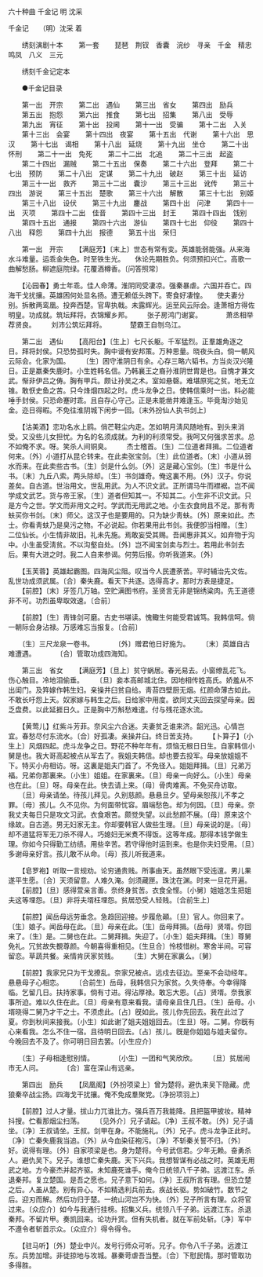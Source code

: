 <!-- { "loadSidebar": true } -->
六十种曲 千金记 明 沈采

千金记　　（明）沈采 着 

　　绣刻演剧十本 
　　第一套 
　　琵琶　荆钗　香囊　浣纱　寻亲　千金　精忠　鸣凤　八义　三元 

　　绣刻千金记定本 

　　●千金记目录 

　　第一出　开宗 
　　第二出　遇仙 
　　第三出　省女 
　　第四出　励兵 
　　第五出　抱怨 
　　第六出　推食 
　　第七出　招集 
　　第八出　受辱 
　　第九出　宵征 
　　第十出　投阃 
　　第十一出　受骗 
　　第十二出　入关 
　　第十三出　会宴 
　　第十四出　夜宴 
　　第十五出　代谢 
　　第十六出　思汉 
　　第十七出　谒相 
　　第十八出　延烧 
　　第十九出　坐仓 
　　第二十出　怀刑 
　　第二十一出　免死 
　　第二十二出　北追 
　　第二十三出　起盗 
　　第二十四出　漏贼 
　　第二十五出　保奏 
　　第二十六出　登拜 
　　第二十七出　预防 
　　第二十八出　定谋 
　　第二十九出　破赵 
　　第三十出　延访 
　　第三十一出　救齐 
　　第三十二出　囊沙 
　　第三十三出　讹传 
　　第三十四出　游说 
　　第三十五出　楚歌 
　　第三十六出　解散 
　　第三十七出　别姬 
　　第三十八出　设伏 
　　第三十九出　鏖战 
　　第四十出　问津 
　　第四十一出　灭项 
　　第四十二出　佳音 
　　第四十三出　封王 
　　第四十四出　饯别 
　　第四十五出　通报 
　　第四十六出　游仙 
　　第四十七出　仰役 
　　第四十八出　释怨 
　　第四十九出　报德 
　　第五十出　荣归 

　　第一出　开宗 
　　【满庭芳】〔末上〕世态有常有变。英雄能弱能强。从来海水斗难量。运乖金失色。时至铁生光。　　休论先期胜负。何须预扣兴亡。高歌一曲解愁肠。柳遮庭院绿。花覆酒樽香。〔问答照常〕 

　　【沁园春】勇士年乖。佳人命薄。淮阴同受凄凉。强秦暴虐。六国并呑亡。四海干戈扰攘。英雄困何处显名扬。遭无赖低头跨下。寄食好凄惶。　　使夫妻分别。拆散两鸾凰。投奔西楚。官卑执戟。未露辉光。运至风云际会。逢萧相方得佐明皇。功成就。筑坛拜将。衣锦耀乡邦。 
　　张子房鸿门谢宴。　　　　萧丞相举荐贤良。 
　　刘沛公筑坛拜将。　　　　楚霸王自刎乌江。 

　　第二出　遇仙 
　　【高阳台】〔生上〕七尺长躯。千军猛烈。正羣雄角逐之日。拜将封侯。只恐势孤时失。胸中谩有安邦策。万种思量。晓夜头白。倘一朝风云际会。化家为国。 
　　〔生〕困守淮阴日有余。心存三略六韬书。方当炎汉兴隆日。正是嬴秦失鹿时。小生姓韩名信。乃韩襄王之裔孙淮阴世胄是也。自愧才兼文武。惭非伊吕之俦。胸有甲兵。颇让孙吴之术。室如悬磬。难堪原宪之贫。地无立锥。敢恹史鱼之苦。只今烽烟四起之时。虎斗龙争之日。使韩信乘时一出。料必能唾手封侯。只恐命蹇时乖。且自存心守己。正是未能凿井难逢玉。毕竟淘沙始见金。迩日得暇。不免往淮阴城下闲步一回。〔末外扮仙人执书剑上〕 

　　【沽美酒】恋功名水上鸥。俏芒鞋尘内走。怎如明月淸风随地有。到头来消受。又没些儿女担忧。为名的名须成就。为利的利须常受。我呵又何强求苦求。总不如俺不求。呀。笑杀人间铜臭。 
　　杰士稽首。〔生〕二位道者拜揖。二位道者何来。〔外〕小道打从昆仑转来。在此卖张宝剑。〔生〕此位道者。〔末〕小道从弱水而来。在此卖些古书。〔生〕剑是什么剑。〔外〕这是藏心宝剑。〔生〕书是什么书。〔末〕九丘八索。两头除却。〔生〕书剑雄奇。俺这裏不用。〔外〕汉子。你说差矣。自古道。世治用文。世乱用武。为人不识文武。正所谓马牛而襟裾。岂不闻学成文武艺。货与帝王家。〔生〕道者但知其一。不知其二。小生非不识文武。只是方今之世。学文而非用文之时。学武而无用武之地。小生衣食尙且不足。那有靑蚨买你书剑。〔末〕师父。这汉子也是要用的。只为缺少靑蚨。〔外〕原来如此。杰士。你看靑蚨乃是臭污之物。不必说起。你若果用此书剑。我便卽当相赠。〔生〕二位仙长。小生情非故旧。礼未先施。焉敢妄受其赐。吾闻惠非其义。如弃物于沟中。小生虽受淸贫。不以沟壑自处。〔外〕岂不闻宝剑卖与烈士。若用此书剑去后。果有大进之时。我二人自来参谒。何劳后报。你听我道来。〔外〕 

　　【玉芙蓉】英雄起霸图。四海风尘阻。叹当今人民遭荼苦。平时辅治先文佐。乱世功成须武属。〔合〕秦失鹿。看天下共逐。选得高才。那时方表是捷足。 
　　【前腔】〔末〕牙签几万轴。空贮满图书府。圣贤言无非是锦绣粱肉。先王道德非不可。功烈虽卑取效速。〔合前〕 

　　【前腔】〔生〕靑锋剑可磨。古史书堪读。愧鲰生何能受君诚笃。我韩信呵。倘一朝际会身沾禄。万感难忘当报复。〔合前〕 

　　〔生〕三尺龙泉一卷书。　　　　〔外〕赠君他日好施为。 
　　〔末〕英雄自古难遭遇。　　　　〔合〕管取功成四海知。 

　　第三出　省女 
　　【满庭芳】〔旦上〕贫守蜗居。春光易去。小窗缭乱花飞。伤心触目。冷地泪偷垂。 
　　〔旦〕妾本高邮城北住。因地相传姓高氏。娇羞从不出闺门。及筓嫁作韩生妇。亲操井臼贫自给。靑苔四壁厨无烟。红颜命薄古如此。不敢长吁怨上天。奴家嫁与韩生之后。日给家中用度。欲同丈夫回去探望母亲。因乏盘费。以此延捱日久。正是胸中万斛愁难遣。付与残花逐水流。 

　　【黄莺儿】红紫斗芳菲。奈风尘六合迷。夫妻贫乏谁来济。韶光迅。心情岂宜。春愁尽付东流水。〔合〕好孤凄。亲操井臼。终日苦支持。 
　　【卜算子】〔小生上〕风烟四起。虎斗龙争之日。野花不种年年有。烦恼无根日日生。自家韩信小舅是也。我大哥高起被点从军去了。我姐夫韩信。却也要去投军。母亲放姐姐不下。特买小舟相访。呀。这裏是姐夫门首了。不免径入。姐姐拜揖。〔旦〕兄弟万福。兄弟你那裏来。〔小生〕姐姐。在家裏来。〔旦〕母亲一向好么。〔小生〕母亲也在此。〔旦〕呀。母亲在此。快去请上来。〔母〕骨肉难离。不免买舟访取。 
　　〔旦〕母亲请坐。待孩儿拜见。久别慈颜。悬悬旦夕。望母亲恕孩儿不孝之罪。〔母〕孩儿。久不见你。为何面带忧容。眉端愁色。却为何因。〔旦〕母亲。奈我丈夫每日只是攻文习武。衣食艰苦。颇觉失望。以此愁颜不展。〔母〕原来这个缘故。自古道。男无妇家无主。你却要韩官人做些生理。〔旦〕母亲说的是。〔母〕却不道猛将军无刀杀不得人。巧媳妇无米煑不得饭。这等年成。那得本钱学做生理。你如今只得勤工纺绩。用些辛苦。若守得他时运到来。也是你夫妇受用。〔旦〕多谢母亲好言。孩儿敢不从命。〔母〕孩儿听我道来。 

　　【皂罗袍】听取一言规劝。论穷通贵贱。所事由天。虽然眼下受迍邅。男儿果遂平生愿。〔合〕天须留意。人难久淹。剑须藏匣。珠沈在渊。时来一旦花开遍。 
　　【前腔】〔旦〕感得萱亲言善。奈终身贫苦。衣食全悭。〔小舅〕姐姐怎生把姐夫这等埋怨。〔旦〕非将夫壻枉埋怨。贫居恐受人轻贱。〔合前生上〕 

　　【前腔】闻岳母远劳垂念。急趋回迎接。步履危顚。〔旦〕官人。你回来了。〔生〕娘子。闻岳母在此。〔旦〕母亲在此。〔生〕岳母拜揖。〔岳母〕贤壻。你回来了。〔生〕是。二舅也在此。二舅拜揖。失迎了。〔小生〕姐夫拜揖。〔生〕尊舅免礼。冗贫故失覩尊颜。今朝喜得重相见。〔生旦合〕怜枝惜树。寒舍半间。可容留恋。草蔬共餐。亲情肯厌家贫贱。 
　　〔生〕大舅在家裏么。〔舅〕 

　　【前腔】我家兄只为干戈撩乱。奈家兄被点。远戍去征边。至亲不会动经年。悬悬母子心相恋。 
　　〔合前生〕岳母，我韩信只为家贫。久失侍奉。今幸得降临。乞留几日。扶持家事。倘有寸进。得沾厚禄。敢忘大恩。〔占〕贤壻。奈我家事所迫。难以久住在此。〔旦〕母亲有意来看我。请母亲且住几日。〔生〕岳母。小壻晓得二舅乃才干之士。不须虑此。〔占〕旣如此。孩儿你先回去。我在此过了夏。你到秋间来接我。〔小生〕如此谢了姐夫姐姐回去。〔生旦〕呀。二舅。你旣有心来看我。怎么不住一宿。且待明日回去。〔占〕孩儿。旣是你姐姐与姐夫留你。今晚回去不及了。你可明日回去罢。〔小生应介〕 

　　〔生〕子母相逢慰别情。　　　　〔小生〕一团和气笑欣欣。 
　　〔旦〕贫居闹市无人问。　　　　〔合〕富在深山有远亲。 

　　第四出　励兵 
　　【凤凰阁】〔外扮项梁上〕曾为楚将。避仇来吴下隐藏。虎狼秦卒战尘扬。四海戈干扰攘。俺不免成羣聚党。〔净扮项羽上〕 

　　【前腔】过人才量。拔山力兀谁比方。强兵百万我能降。且把盔甲披妆。精神抖搜。伫看那烟尘扫荡。 
　　〔见外介〕兄子请起。〔净〕王叔不敢。〔外〕兄子请坐。〔净〕王叔请坐。王叔。剑甲在身。不能施礼。〔外〕兄子。虎斗龙争正此时。〔净〕亡秦失鹿我当追。〔外〕从今血染征袍污。〔净〕不斩秦关誓不归。〔外〕好。说得有理。〔外〕自家项梁是也。身为楚将。今号武信君。少年无赖。奋勇杀人。避仇吴下。兄子。谁想亡秦失鹿。天下兴兵。我想智谋有必战之时。英雄无用武之地。方今豪杰并起齐驱。未知鹿死谁手。俺今日统领八千子弟。远渡江东。杀退秦邦。复立楚国。是吾之愿也。兄子意下如何。〔净〕王叔所言有理。但恐立楚之后。人虽从楚。别有异心。不如精选利兵前去。疾战长驱。势如破竹。数节之后。迎刃而解。然后功归于楚。一统山河岂不为快。〔外〕兄子所言有理。众将官过来。〔众应介〕如今与我通行挂榜。招集义兵。统领八千子弟。远渡江东。杀退秦邦。不留片甲。奏凯回来。论功升赏。但有失机者。就在军前处斩。〔净〕军中不遵令者斩首示众。〔众应介〕得令得令。 

　　【驻马听】〔外〕楚业中兴。发号行师众可听。兄子。你令八千子弟。远渡江东。兵势加增。非徒掠地与攻城。暴秦苛虐吾当整。〔合〕下慰民情。那时管取功多得胜。 

